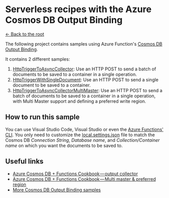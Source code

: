 # Serverless recipes with the Azure Cosmos DB Output Binding
[<- Back to the root](../README.md)

The following project contains samples using Azure Function's [Cosmos DB Output Binding](https://docs.microsoft.com/azure/azure-functions/functions-bindings-cosmosdb#output).

It contains 2 different samples:

1. [HttpTriggerToAsyncCollector](./src/HttpTriggerToAsyncCollector.cs): Use an HTTP POST to send a batch of documents to be saved to a container in a single operation.
2. [HttpTriggerWithSingleDocument](./src/HttpTriggerWithSingleDocument.cs): Use an HTTP POST to send a single document to be saved to a container.
2. [HttpTriggerToAsyncCollectorMultiMaster](./src/HttpTriggerToAsyncCollectorMultiMaster.cs): Use an HTTP POST to send a batch of documents to be saved to a container in a single operation, with Multi Master support and defining a preferred write region.

## How to run this sample

You can use Visual Studio Code, Visual Studio or even the [Azure Functions' CLI](https://github.com/Azure/azure-functions-core-tools). You only need to customize the [local.settings.json](./src/local.settings.json) file to match the Cosmos DB *Connection String*, *Database name*, and *Collection/Container name* on which you want the documents to be saved to.

## Useful links

* [Azure Cosmos DB + Functions Cookbook — output collector](https://medium.com/@Ealsur/azure-cosmos-db-functions-cookbook-output-collector-fbcdd663280d)
* [Azure Cosmos DB + Functions Cookbook — Multi master & preferred region](https://medium.com/@Ealsur/azure-cosmos-db-functions-cookbook-multi-master-preferred-region-ac1f7c5d1d31)
* [More Cosmos DB Output Binding samples](https://docs.microsoft.com/azure/azure-functions/functions-bindings-cosmosdb#output---examples)
